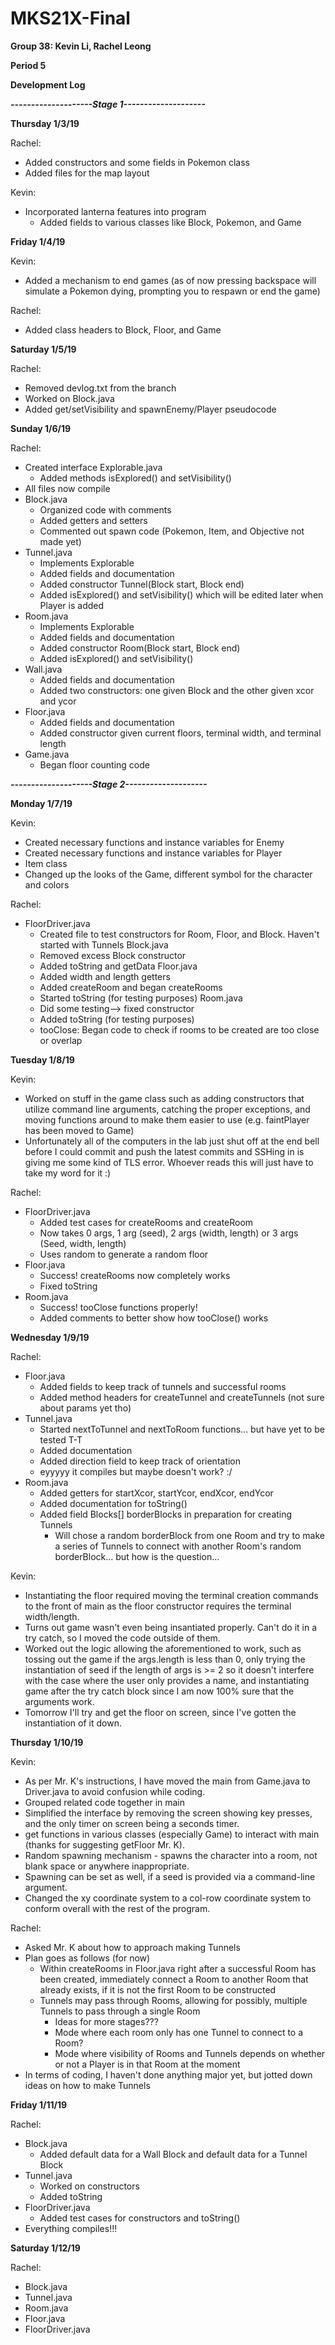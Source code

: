 # MKS21X-Final

**Group 38: Kevin Li, Rachel Leong**

**Period 5**

**Development Log**

***--------------------Stage 1--------------------***

**Thursday 1/3/19**

Rachel:
  - Added constructors and some fields in Pokemon class
  - Added files for the map layout

Kevin:
  - Incorporated lanterna features into program
    - Added fields to various classes like Block, Pokemon, and Game

**Friday 1/4/19**

Kevin:
  - Added a mechanism to end games (as of now pressing backspace will simulate a Pokemon dying, prompting you to respawn or end the game)

Rachel:
  - Added class headers to Block, Floor, and Game

**Saturday 1/5/19**

Rachel:
  - Removed devlog.txt from the branch
  - Worked on Block.java
  - Added get/setVisibility and spawnEnemy/Player pseudocode


**Sunday 1/6/19**

Rachel:
  - Created interface Explorable.java
    - Added methods isExplored() and setVisibility()
  - All files now compile
  - Block.java
    - Organized code with comments
    - Added getters and setters
    - Commented out spawn code (Pokemon, Item, and Objective not made yet)
  - Tunnel.java
    - Implements Explorable
    - Added fields and documentation
    - Added constructor Tunnel(Block start, Block end)
    - Added isExplored() and setVisibility() which will be edited later when Player is added
  - Room.java
    - Implements Explorable
    - Added fields and documentation
    - Added constructor Room(Block start, Block end)
    - Added isExplored() and setVisibility()
  - Wall.java
    - Added fields and documentation
    - Added two constructors: one given Block and the other given xcor and ycor
  - Floor.java
    - Added fields and documentation
    - Added constructor given current floors, terminal width, and terminal length
  - Game.java
    - Began floor counting code


***--------------------Stage 2--------------------***

**Monday 1/7/19**

Kevin:
- Created necessary functions and instance variables for Enemy
- Created necessary functions and instance variables for Player
- Item class
- Changed up the looks of the Game, different symbol for the character and colors

Rachel:
  - FloorDriver.java
    - Created file to test constructors for Room, Floor, and Block. Haven't started with Tunnels
  Block.java
    - Removed excess Block constructor
    - Added toString and getData
  Floor.java
    - Added width and length getters
    - Added createRoom and began createRooms
    - Started toString (for testing purposes)
  Room.java
    - Did some testing--> fixed constructor
    - Added toString (for testing purposes)
    - tooClose: Began code to check if rooms to be created are too close or overlap


**Tuesday 1/8/19**

Kevin:
- Worked on stuff in the game class such as adding constructors that utilize command line arguments, catching the proper exceptions, and moving functions around to make them easier to use (e.g. faintPlayer has been moved to Game)
- Unfortunately all of the computers in the lab just shut off at the end bell before I could commit and push the latest commits and SSHing in is giving me some kind of TLS error. Whoever reads this will just have to take my word for it :)

Rachel:
  - FloorDriver.java
    - Added test cases for createRooms and createRoom
    - Now takes 0 args, 1 arg (seed), 2 args (width, length) or 3 args (Seed, width, length)
    - Uses random to generate a random floor
  - Floor.java
    - Success! createRooms now completely works
    - Fixed toString
  - Room.java
    - Success! tooClose functions properly!
    - Added comments to better show how tooClose() works

**Wednesday 1/9/19**

Rachel:
  - Floor.java
    - Added fields to keep track of tunnels and successful rooms
    - Added method headers for createTunnel and createTunnels (not sure about params yet tho)
  - Tunnel.java
    - Started nextToTunnel and nextToRoom functions... but have yet to be tested T-T
    - Added documentation
    - Added direction field to keep track of orientation
    - eyyyyy it compiles but maybe doesn't work? :/
  - Room.java
    - Added getters for startXcor, startYcor, endXcor, endYcor
    - Added documentation for toString()
    - Added field Blocks[] borderBlocks in preparation for creating Tunnels
      - Will chose a random borderBlock from one Room and try to make a series of Tunnels to connect with another Room's random borderBlock... but how is the question...

Kevin:
- Instantiating the floor required moving the terminal creation commands to the front of main as the floor constructor requires the terminal width/length.
- Turns out game wasn't even being insantiated properly. Can't do it in a try catch, so I moved the code outside of them.
- Worked out the logic allowing the aforementioned to work, such as tossing out the game if the args.length is less than 0, only trying the instantiation of seed if the length of args is >= 2 so it doesn't interfere with the case where the user only provides a name, and instantiating game after the try catch block since I am now 100% sure that the arguments work.
- Tomorrow I'll try and get the floor on screen, since I've gotten the instantiation of it down.

**Thursday 1/10/19**

Kevin:
- As per Mr. K's instructions, I have moved the main from Game.java to Driver.java to avoid confusion while coding.
- Grouped related code together in main   
- Simplified the interface by removing the screen showing key presses, and the only timer on screen being a seconds timer.
- get functions in various classes (especially Game) to interact with main (thanks for suggesting getFloor Mr. K).
- Random spawning mechanism - spawns the character into a room, not blank space or anywhere inappropriate. 
- Spawning can be set as well, if a seed is provided via a command-line argument.
- Changed the xy coordinate system to a col-row coordinate system to conform overall with the rest of the program.

Rachel:
- Asked Mr. K about how to approach making Tunnels
- Plan goes as follows (for now)
  - Within createRooms in Floor.java right after a successful Room has been created, immediately connect a Room to another Room that already exists, if it is not the first Room to be constructed
  - Tunnels may pass through Rooms, allowing for possibly, multiple Tunnels to pass through a single Room
    - Ideas for more stages???
    - Mode where each room only has one Tunnel to connect to a Room?
    - Mode where visibility of Rooms and Tunnels depends on whether or not a Player is in that Room at the moment
- In terms of coding, I haven't done anything major yet, but jotted down ideas on how to make Tunnels

**Friday 1/11/19**

Rachel:
  - Block.java
    - Added default data for a Wall Block and default data for a Tunnel Block
  - Tunnel.java
    - Worked on constructors 
    - Added toString
  - FloorDriver.java
    - Added test cases for constructors and toString()
  - Everything compiles!!!

**Saturday 1/12/19**

Rachel: 
  - Block.java
  - Tunnel.java
  - Room.java
  - Floor.java
  - FloorDriver.java
